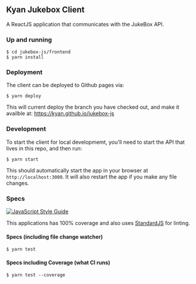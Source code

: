 ## Kyan Jukebox Client

A ReactJS application that communicates with the JukeBox API.

### Up and running

```
$ cd jukebox-js/frontend
$ yarn install
```

### Deployment

The client can be deployed to Github pages via:

`$ yarn deploy`

This will current deploy the branch you have checked out, and make it availble at: https://kyan.github.io/jukebox-js

### Development

To start the client for local developmemt, you'll need to start the API that lives in this repo, and then run:

`$ yarn start`

This should automatically start the app in your browser at `http://localhost:3000`. It will also restart the app if you make any file changes.

### Specs

[![JavaScript Style Guide](https://img.shields.io/badge/code_style-standard-brightgreen.svg)](https://standardjs.com)

This applications has 100% coverage and also uses [StandardJS](https://standardjs.com/) for linting.

#### Specs (including file change watcher)

`$ yarn test`

#### Specs including Coverage (what CI runs)

`$ yarn test --coverage`

